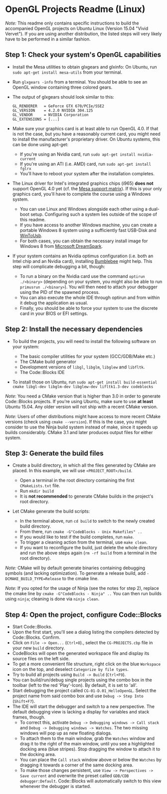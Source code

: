 OpenGL Projects Readme (Linux)
===

*Note:* This readme only contains specific instructions to build the accompanied OpenGL projects on Ubuntu Linux (Version 15.04 "Vivid Vervet"). If you are using another distribution, the listed steps will very likely have to be performed in a similar fashion.


Step 1: Check your system's OpenGL capabilities
---

- Install the Mesa utilities to obtain glxgears and glxinfo: On Ubuntu, run `sudo apt-get install mesa-utils` from your terminal.
- Run `glxgears -info` from a terminal. You should be able to see an OpenGL window containing three colored gears.
- The output of glxgears should look similar to this:

    ~~~
    GL_RENDERER   = GeForce GTX 670/PCIe/SSE2
    GL_VERSION    = 4.2.0 NVIDIA 304.125
    GL_VENDOR     = NVIDIA Corporation
    GL_EXTENSIONS = [...]
    ~~~

- Make sure your graphics card is at least able to run OpenGL 4.0. If that is not the case, but you have a reasonably current card, you might need to install the manufacturer's proprietary driver. On Ubuntu systems, this can be done using apt-get:
    - If you're using an Nvidia card, run `sudo apt-get install nvidia-current`
    - If you're using an ATI (i.e. AMD) card, run `sudo apt-get install fglrx`
    - You'll have to reboot your system after the installation completes.

- The Linux driver for Intel's integrated graphics chips (i965) **does not** support OpenGL 4.0 yet (cf. the [Mesa support matrix]). If this is your only graphics card, you'll have to complete the course using a Windows system.
    - You can use Linux and Windows alongside each other using a dual-boot setup. Configuring such a system lies outside of the scope of this readme.
    - If you have access to another Windows machine, you can create a portable Windows 8 system using a sufficiently fast USB-Disk and [WinToUsb].
    - For both cases, you can obtain the necessary install image for Windows 8 from [Microsoft DreamSpark].

- If your system contains an Nvidia optimus configuration (i.e. both an Intel chip and an Nvidia card), installing [Bumblebee] might help. This step will complicate debugging a bit, though:
    - To run a binary on the Nvidia card use the command `optirun ./<binary>` (depending on your system, you might also be able to run `primusrun ./<binary>`). You will then need to attach your debugger using the PID of the spawned process.
    - You can also execute the whole IDE through optirun and from within it debug the application as usual.
    - Finally, you should be able to force your system to use the discrete card in your BIOS or EFI settings.

[Mesa support matrix]: http://mesamatrix.net/
[WinToUsb]: http://www.easyuefi.com/wintousb/
[Microsoft DreamSpark]: https://e5.onthehub.com/WebStore/ProductsByMajorVersionList.aspx?ws=e7961da5-836f-e011-971f-0030487d8897&vsro=8
[Bumblebee]: https://wiki.ubuntuusers.de/Hybrid-Grafikkarten/Bumblebee


Step 2: Install the necessary dependencies
---

- To build the projects, you will need to install the following software on your system:
    - The basic compiler utilities for your system (GCC/GDB/Make etc.)
    - The CMake build generator
    - Development versions of `libgl`, `libglm`, `libglew` and `libfltk`.
    - The Code::Blocks IDE

- To install those on Ubuntu, run `sudo apt-get install build-essential cmake libgl-dev libglm-dev libglew-dev lifltk1.3-dev codeblocks`

*Note*: You need a CMake version that is higher than 3.0 in order to generate Code::Blocks projects. If you're using Ubuntu, make sure to use **at least** Ubuntu 15.04. Any older version will not ship with a recent CMake version.

*Note:* Users of other distributions might have access to more recent CMake versions (check using `cmake --version`). If this is the case, you might consider to use the Ninja build system instead of make, since it speeds up builds considerably. CMake 3.1 and later produces output files for either system.


Step 3: Generate the build files
---

- Create a build directory, in which all the files generated by CMake are placed. In this example, we will use `<PROJECT_ROOT>/build`.
    - Open a terminal in the root directory containing the first `CMakeLists.txt` file.
    - Run `mkdir build`
    - It is **not recommended** to generate CMake builds in the project's root directory.

- Let CMake generate the build scripts:
    - In the terminal above, run `cd build` to switch to the newly created build directory.
    - From there, run `cmake -G"CodeBlocks - Unix Makefiles" ..`
    - If you would like to test if the build completes, run `make`.
    - To trigger a cleaning action from the terminal, use `make clean`.
    - If you want to reconfigure the build, just delete the whole directory and run the above steps again (`rm -rf build` from a terminal in the root directory).

*Note:* CMake will by default generate binaries containing debugging symbols (and lacking optimization). To generate a release build, add `-DCMAKE_BUILD_TYPE=Release` to the cmake line.

*Note:* If you opted for the usage of Ninja (see the notes for step 2), replace the cmake line by `cmake -G"CodeBlocks - Ninja" ..` You can then run builds using `ninja`; cleaning is done via `ninja clean`.


Step 4: Open the project, configure Code::Blocks
---

- Start Code::Blocks.
- Upon the first start, you'll see a dialog listing the compilers detected by Code::Blocks. Confirm.
- Click on `File -> Open...` (`Ctrl+O`)., select the `CG-PROJECTS.cbp` file in your new `build` directory.
- CodeBlocks will open the generated workspace file and display its source files on the left side.
- To get a more convenient file structure, right click on the blue `Workspace` icon on the top, and deselect `Categorize by file types`.
- Try to build all projects using `Build -> Build` (`Ctrl+F9`).
- You can build/run/debug single projects using the combo box in the toolbar (left to the red 'Play'-Icon). By default, it is set to 'all'.
- Start debugging the project called `CG-01-D.01_HelloOpenGL`. Select the project name from said combo box and use `Debug -> Step Into` (`Shift+F7`).
- The IDE will start the debugger and switch to a new perspective. The default debugging view is lacking a display for variables and stack frames, though.
    - To correct this, activate `Debug -> Debugging windows -> Call stack` and `Debug -> Debugging windows -> Watches`. The two missing windows will pop up as new floating dialogs.
    - To attach them to the main window, grab the `Watches` window and drag it to the right of the main window, until you see a highlighted docking area (blue stripes). Stop dragging the window to attach it to the docking area.
    - You can place the `Call stack` window above or below the `Watches` by dragging it towards a corner of the same docking area.
    - To make those changes persistent, use `View -> Perspectives -> Save current` and overwrite the preset called `GDB/CDB debugger:Default`. Code::Blocks will automatically switch to this view whenever the debugger is started.

